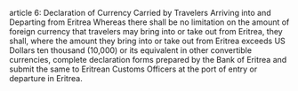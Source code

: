 article 6: Declaration of Currency Carried by Travelers Arriving into and Departing from Eritrea 
Whereas there shall be no limitation on the amount of foreign currency that travelers may bring into or take out from Eritrea, they shall, where the amount they bring into or take out from Eritrea exceeds US Dollars ten thousand (10,000) or its equivalent in other convertible currencies, complete declaration forms prepared by the Bank of Eritrea and submit the same to Eritrean Customs Officers at the port of entry or departure in Eritrea. 
<ul>
</ul>